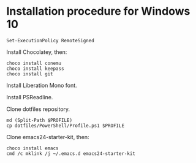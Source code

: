 Installation procedure for Windows 10
=====================================

    Set-ExecutionPolicy RemoteSigned

Install Chocolatey, then:

    choco install conemu
    choco install keepass
    choco install git

Install Liberation Mono font.

Install PSReadline.

Clone dotfiles repository.

    md (Split-Path $PROFILE)
    cp dotfiles/PowerShell/Profile.ps1 $PROFILE

Clone emacs24-starter-kit, then:

    choco install emacs
    cmd /c mklink /j ~/.emacs.d emacs24-starter-kit